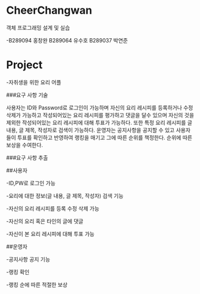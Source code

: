 # CheerChangwan
객체 프로그래밍 설계 및 실습

-B289094 홍창완  B289064 유수호  B289037 박연준



# Project
  -자취생을 위한 요리 어플


###요구 사항 기술


사용자는 ID와 Password로 로그인이 가능하며 자신의 요리 레시피를 등록하거나 수정 삭제가 가능하고 작성되어있는 요리 레시피를 평가하고 댓글을 달수 있으며 자신의 것을 제외한 작성되어있는 요리 레시피에 대해 투표가 가능하다. 또한 특정 요리 레시피를 글 내용, 글 제목, 작성자로 검색이 가능하다.
운영자는 공지사항을 공지할 수 있고 사용자들이 투표를 확인하고 반영하여 랭킹을 매기고 그에 따른 순위를 책정한다. 순위에 따른 보상을 수여한다.


###요구 사항 추출

##사용자

-ID,PW로 로그인 가능

-요리에 대한 정보(글 내용, 글 제목, 작성자) 검색 기능

-자신의 요리 레시피를 등록 수정 삭제 가능

-자신의 요리 혹은 타인의 글에 댓글

-자신이 본 요리 레시피에 대해 투표 가능


##운영자

-공지사항 공지 기능

-랭킹 확인

-랭킹 순에 따른 적절한 보상



